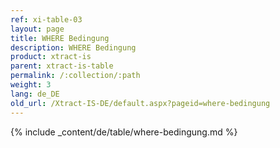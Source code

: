 ```yaml
---
ref: xi-table-03
layout: page
title: WHERE Bedingung
description: WHERE Bedingung
product: xtract-is
parent: xtract-is-table
permalink: /:collection/:path
weight: 3
lang: de_DE
old_url: /Xtract-IS-DE/default.aspx?pageid=where-bedingung
---
```

{% include _content/de/table/where-bedingung.md  %}
